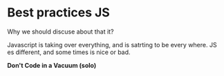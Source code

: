 # Best practices JS

Why we should discuse about that it?

Javascript is taking over everything, and is satrting to be every where. JS es different, and some times is nice or bad.

**Don't Code in a Vacuum (solo)**